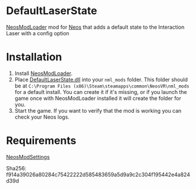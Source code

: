 # DefaultLaserState
[NeosModLoader](https://github.com/zkxs/NeosModLoader) mod for [Neos](https://neos.com/) that adds a default state to the Interaction Laser with a config option
 
# Installation
1. Install [NeosModLoader](https://github.com/zkxs/NeosModLoader).
2. Place [DefaultLaserState.dll](https://github.com/LeCloutPanda/DefaultLaserState/releases/download/v1.0.1/DefaultLaserState.dll) into your `nml_mods` folder. This folder should be at `C:\Program Files (x86)\Steam\steamapps\common\NeosVR\nml_mods` for a default install. You can create it if it's missing, or if you launch the game once with NeosModLoader installed it will create the folder for you.
3. Start the game. If you want to verify that the mod is working you can check your Neos logs.

# Requirements
[NeosModSettings](https://github.com/badhaloninja/NeosModSettings)

Sha256: f914a39026a80284c75422222d585483659a5d9a9c2c304f195442e4a824d39d
